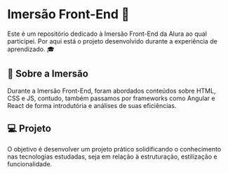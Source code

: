 # Imersão Front-End 🚀

Este é um repositório dedicado à Imersão Front-End da Alura ao qual participei. Por aqui está o projeto desenvolvido durante a experiência de aprendizado. 🎓

## 🌟 Sobre a Imersão

Durante a Imersão Front-End, foram abordados conteúdos sobre HTML, CSS e JS, contudo, também passamos por frameworks como Angular e React de forma introdutória e análises de suas eficiências. 

## 💻 Projeto
O objetivo é desenvolver um projeto prático solidificando o conhecimento nas tecnologias estudadas, seja em relação à estruturação, estilização e funcionalidade.
